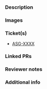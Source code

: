 ### Description

### Images

### Ticket(s)
- [ASG-XXXX](https://vijipay.atlassian.net/browse/ASG-XXXX)

### Linked PRs

### Reviewer notes

### Additional info
